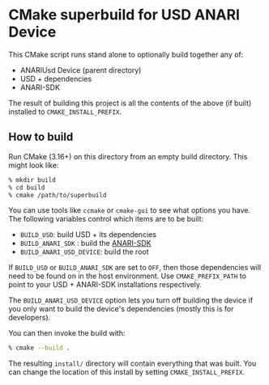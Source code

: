 # CMake superbuild for USD ANARI Device

This CMake script runs stand alone to optionally build together any of:

- ANARIUsd Device (parent directory)
- USD + dependencies
- ANARI-SDK

The result of building this project is all the contents of the above (if built)
installed to `CMAKE_INSTALL_PREFIX`.

## How to build

Run CMake (3.16+) on this directory from an empty build directory. This might
look like:

```bash
% mkdir build
% cd build
% cmake /path/to/superbuild
```

You can use tools like `ccmake` or `cmake-gui` to see what options you have. The
following variables control which items are to be built:

- `BUILD_USD`: build USD + its dependencies
- `BUILD_ANARI_SDK` : build the [ANARI-SDK](https://github.com/KhronosGroup/ANARI-SDK)
- `BUILD_ANARI_USD_DEVICE`: build the root

If `BUILD_USD` or `BUILD_ANARI_SDK` are set to `OFF`, then those dependencies
will need to be found on in the host environment. Use `CMAKE_PREFIX_PATH` to
point to your USD + ANARI-SDK installations respectively.

The `BUILD_ANARI_USD_DEVICE` option lets you turn off building the device if you
only want to build the device's dependencies (mostly this is for developers).

You can then invoke the build with:

```bash
% cmake --build .
```

The resulting `install/` directory will contain everything that was built. You
can change the location of this install by setting `CMAKE_INSTALL_PREFIX`.
